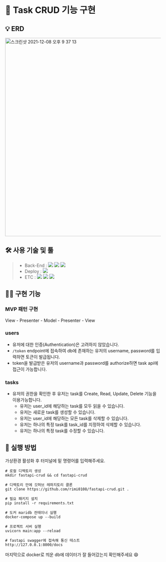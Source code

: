 # 📍 Task CRUD 기능 구현

## 💡 ERD

<img width="642" alt="스크린샷 2021-12-08 오후 9 37 13" src="https://user-images.githubusercontent.com/73830753/145209562-4d915746-7965-489e-9578-01899ce567a0.png">

## 🛠 사용 기술 및 툴

> - Back-End : <img src="https://img.shields.io/badge/Python 3.8-3776AB?style=for-the-badge&logo=Python&logoColor=white"/>&nbsp;<img src="https://img.shields.io/badge/FastAPI-009688?style=for-the-badge&logo=FastAPI&logoColor=white"/>&nbsp;<img src="https://img.shields.io/badge/MariaDB -003545?style=for-the-badge&logo=MariaDB&logoColor=white"/>
> - Deploy : <img src="https://img.shields.io/badge/Docker-0052CC?style=for-the-badge&logo=Docker&logoColor=white"/>
> - ETC : <img src="https://img.shields.io/badge/Git-F05032?style=for-the-badge&logo=Git&logoColor=white"/>&nbsp;<img src="https://img.shields.io/badge/Github-181717?style=for-the-badge&logo=Github&logoColor=white"/>&nbsp;<img src="https://img.shields.io/badge/Swagger-85EA2D?style=for-the-badge&logo=Swagger&logoColor=white"/>

## 👩‍💻 구현 기능

### MVP 패턴 구현

View - Presenter - Model - Presenter - View

### users

- 유저에 대한 인증(Authentication)은 고려하지 않았습니다.
- `/token` endpoint에 접속하여 db에 존재하는 유저의 username, password를 입력하면 토큰이 발급됩니다.
- token을 발급받은 유저의 username과 password를 authorize하면 task api에 접근이 가능합니다.

### tasks

- 유저의 권한을 확인한 후 유저는 task를 Create, Read, Update, Delete 기능을 이용가능합니다.
  - 유저는 user_id에 해당하는 task를 모두 읽을 수 있습니다.
  - 유저는 새로운 task를 생성할 수 있습니다.
  - 유저는 user_id에 해당하는 모든 task를 삭제할 수 있습니다.
  - 유저는 하나의 특정 task를 task_id를 지정하여 삭제할 수 있습니다.
  - 유저는 하나의 특정 task를 수정할 수 있습니다.

## 🚀 실행 방법

가상환경 활성화 후 터미널에 밑 명령어를 입력해주세요.

```
# 로컬 디렉토리 생성
mkdir fastapi-crud && cd fastapi-crud
```

```
# 디렉토리 안에 깃허브 레파지토리 클론
git clone https://github.com/rimi0108/fastapi-crud.git .
```

```
# 필요 패키지 설치
pip install -r requirements.txt
```

```
# 도커 maridb 컨테이너 실행
docker-compose up --build
```

```
# 프로젝트 서버 실행
uvicorn main:app --reload
```

```
# fastapi swagger에 접속해 통신 테스트
http://127.0.0.1:8000/docs
```

마지막으로 docker로 띄운 db에 데이터가 잘 들어갔는지 확인해주세요 😄
